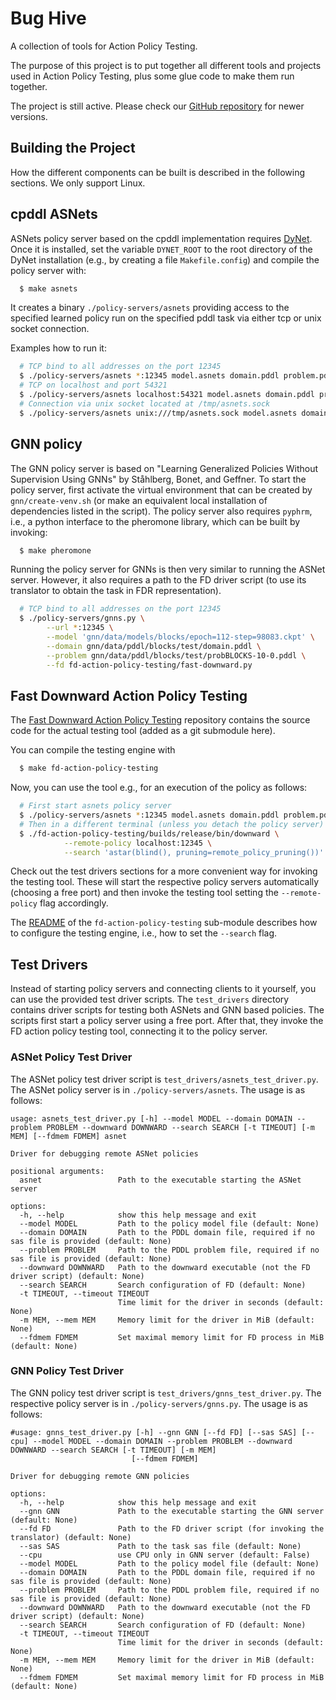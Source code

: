 # Bug Hive

A collection of tools for Action Policy Testing.

The purpose of this project is to put together all different tools and projects
used in Action Policy Testing, plus some glue code to make them run together.

The project is still active.
Please check our [GitHub repository](https://github.com/fai-saarland/bughive) for newer versions.

## Building the Project

How the different components can be built is described in the following sections.
We only support Linux.

## cpddl ASNets

ASNets policy server based on the cpddl implementation requires
[DyNet](https://github.com/clab/dynet). Once it is installed, set the
variable ``DYNET_ROOT`` to the root directory of the DyNet installation (e.g.,
by creating a file ``Makefile.config``) and compile the policy server with:

```sh
  $ make asnets
```

It creates a binary ``./policy-servers/asnets`` providing access to the specified learned
policy run on the specified pddl task via either tcp or unix socket connection.

Examples how to run it:

```sh
  # TCP bind to all addresses on the port 12345
  $ ./policy-servers/asnets *:12345 model.asnets domain.pddl problem.pddl
  # TCP on localhost and port 54321
  $ ./policy-servers/asnets localhost:54321 model.asnets domain.pddl problem.pddl
  # Connection via unix socket located at /tmp/asnets.sock
  $ ./policy-servers/asnets unix:///tmp/asnets.sock model.asnets domain.pddl problem.pddl
```

## GNN policy

The GNN policy server is based on "Learning Generalized Policies Without Supervision Using GNNs" by Ståhlberg, Bonet,
and Geffner.
To start the policy server, first activate the virtual environment that can be
created by `gnn/create-venv.sh` (or make an equivalent local installation of
dependencies listed in the script).
The policy server also requires `pyphrm`, i.e., a python interface to the
pheromone library, which can be built by invoking:
```sh
  $ make pheromone
```

Running the policy server for GNNs is then very similar to running the ASNet server.
However, it also requires a path to the FD driver script (to use its translator
to obtain the task in FDR representation).
```sh
  # TCP bind to all addresses on the port 12345
  $ ./policy-servers/gnns.py \
        --url *:12345 \
        --model 'gnn/data/models/blocks/epoch=112-step=98083.ckpt' \
        --domain gnn/data/pddl/blocks/test/domain.pddl \
        --problem gnn/data/pddl/blocks/test/probBLOCKS-10-0.pddl \
        --fd fd-action-policy-testing/fast-downward.py
```


## Fast Downward Action Policy Testing

The [Fast Downward Action Policy Testing](https://github.com/fai-saarland/fd-action-policy-testing) repository contains the source code for the actual testing tool (added as a git submodule here).

You can compile the testing engine with

```sh
  $ make fd-action-policy-testing
```

Now, you can use the tool e.g., for an execution of the policy as follows:

```sh
  # First start asnets policy server
  $ ./policy-servers/asnets *:12345 model.asnets domain.pddl problem.pddl
  # Then in a different terminal (unless you detach the policy server)
  $ ./fd-action-policy-testing/builds/release/bin/downward \
            --remote-policy localhost:12345 \
            --search 'astar(blind(), pruning=remote_policy_pruning())'
```

Check out the test drivers sections for a more convenient way for invoking the testing tool.
These will start the respective policy servers automatically (choosing a free port) and then invoke the testing tool setting the `--remote-policy` flag accordingly.

The [README](fd-action-policy-testing/README.md) of the `fd-action-policy-testing` sub-module describes how to configure the testing engine, i.e., how to set the `--search` flag.

## Test Drivers

Instead of starting policy servers and connecting clients to it yourself, you can use the provided test driver scripts.
The ``test_drivers`` directory contains driver scripts for testing both ASNets and GNN based policies.
The scripts first start a policy server using a free port.
After that, they invoke the FD action policy testing tool, connecting it to the policy server.

### ASNet Policy Test Driver

The ASNet policy test driver script is `test_drivers/asnets_test_driver.py`. 
The ASNet policy server is in `./policy-servers/asnets`.
The usage is as follows:

```
usage: asnets_test_driver.py [-h] --model MODEL --domain DOMAIN --problem PROBLEM --downward DOWNWARD --search SEARCH [-t TIMEOUT] [-m MEM] [--fdmem FDMEM] asnet

Driver for debugging remote ASNet policies

positional arguments:
  asnet                 Path to the executable starting the ASNet server

options:
  -h, --help            show this help message and exit
  --model MODEL         Path to the policy model file (default: None)
  --domain DOMAIN       Path to the PDDL domain file, required if no sas file is provided (default: None)
  --problem PROBLEM     Path to the PDDL problem file, required if no sas file is provided (default: None)
  --downward DOWNWARD   Path to the downward executable (not the FD driver script) (default: None)
  --search SEARCH       Search configuration of FD (default: None)
  -t TIMEOUT, --timeout TIMEOUT
                        Time limit for the driver in seconds (default: None)
  -m MEM, --mem MEM     Memory limit for the driver in MiB (default: None)
  --fdmem FDMEM         Set maximal memory limit for FD process in MiB (default: None)
```

### GNN Policy Test Driver

The GNN policy test driver script is `test_drivers/gnns_test_driver.py`. 
The respective policy server is in `./policy-servers/gnns.py`.
The usage is as follows:

```
#usage: gnns_test_driver.py [-h] --gnn GNN [--fd FD] [--sas SAS] [--cpu] --model MODEL --domain DOMAIN --problem PROBLEM --downward DOWNWARD --search SEARCH [-t TIMEOUT] [-m MEM]
                           [--fdmem FDMEM]

Driver for debugging remote GNN policies

options:
  -h, --help            show this help message and exit
  --gnn GNN             Path to the executable starting the GNN server (default: None)
  --fd FD               Path to the FD driver script (for invoking the translator) (default: None)
  --sas SAS             Path to the task sas file (default: None)
  --cpu                 use CPU only in GNN server (default: False)
  --model MODEL         Path to the policy model file (default: None)
  --domain DOMAIN       Path to the PDDL domain file, required if no sas file is provided (default: None)
  --problem PROBLEM     Path to the PDDL problem file, required if no sas file is provided (default: None)
  --downward DOWNWARD   Path to the downward executable (not the FD driver script) (default: None)
  --search SEARCH       Search configuration of FD (default: None)
  -t TIMEOUT, --timeout TIMEOUT
                        Time limit for the driver in seconds (default: None)
  -m MEM, --mem MEM     Memory limit for the driver in MiB (default: None)
  --fdmem FDMEM         Set maximal memory limit for FD process in MiB (default: None)

```
